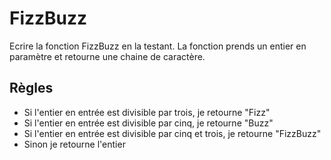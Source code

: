 # FizzBuzz

Ecrire la fonction FizzBuzz en la testant.
La fonction prends un entier en paramètre et retourne une chaine de caractère.

## Règles
- Si l'entier en entrée est divisible par trois, je retourne "Fizz"
- Si l'entier en entrée est divisible par cinq, je retourne "Buzz"
- Si l'entier en entrée est divisible par cinq et trois, je retourne "FizzBuzz"
- Sinon je retourne l'entier
